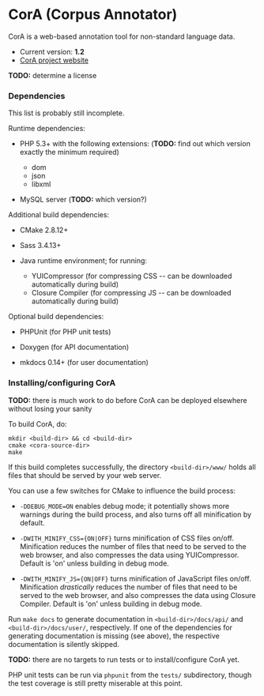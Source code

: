 # CorA (Corpus Annotator) #

CorA is a web-based annotation tool for non-standard language data.

* Current version: **1.2**
* [CorA project website](http://www.linguistics.rub.de/comphist/resources/cora/)

**TODO:** determine a license

### Dependencies ###

This list is probably still incomplete.

Runtime dependencies:

* PHP 5.3+ with the following extensions: (**TODO:** find out which version exactly the minimum required)
    * dom
    * json
    * libxml

* MySQL server (**TODO:** which version?)

Additional build dependencies:

* CMake 2.8.12+

* Sass 3.4.13+

* Java runtime environment; for running:
    * YUICompressor (for compressing CSS -- can be downloaded automatically during build)
    * Closure Compiler (for compressing JS -- can be downloaded automatically during build)

Optional build dependencies:

* PHPUnit (for PHP unit tests)

* Doxygen (for API documentation)

* mkdocs 0.14+ (for user documentation)

### Installing/configuring CorA ###

**TODO:** there is much work to do before CorA can be deployed elsewhere without losing your sanity

To build CorA, do:

    mkdir <build-dir> && cd <build-dir>
    cmake <cora-source-dir>
    make

If this build completes successfully, the directory `<build-dir>/www/` holds all
files that should be served by your web server.

You can use a few switches for CMake to influence the build process:

* `-DDEBUG_MODE=ON` enables debug mode; it potentially shows more warnings
  during the build process, and also turns off all minification by default.

* `-DWITH_MINIFY_CSS={ON|OFF}` turns minification of CSS files on/off.
  Minification reduces the number of files that need to be served to the web
  browser, and also compresses the data using YUICompressor.  Default is 'on'
  unless building in debug mode.

* `-DWITH_MINIFY_JS={ON|OFF}` turns minification of JavaScript files on/off.
  Minification *drastically* reduces the number of files that need to be served
  to the web browser, and also compresses the data using Closure Compiler.
  Default is 'on' unless building in debug mode.

Run `make docs` to generate documentation in `<build-dir>/docs/api/` and
`<build-dir>/docs/user/`, respectively.  If one of the dependencies for
generating documentation is missing (see above), the respective documentation is
silently skipped.

**TODO:** there are no targets to run tests or to install/configure CorA yet.

PHP unit tests can be run via `phpunit` from the `tests/` subdirectory, though
the test coverage is still pretty miserable at this point.
